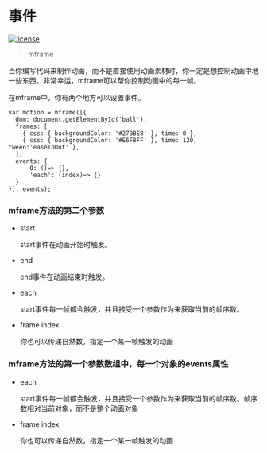 # 事件

[![license](https://img.shields.io/github/license/momentum-design/momentum-ui.svg?color=blueviolet)](https://github.com/momentum-design/momentum-ui/blob/master/charts/LICENSE)

> mframe


当你编写代码来制作动画，而不是直接使用动画素材时，你一定是想控制动画中地一些东西。非常幸运，mframe可以帮你控制动画中的每一帧。

在mframe中，你有两个地方可以设置事件。

```
var motion = mframe([{
  dom: document.getElementById('ball'),
  frames: [
    { css: { backgroundColor: '#279BE8' }, time: 0 },
    { css: { backgroundColor: '#E6F8FF' }, time: 120, tween:'easeInOut' },
  ],
  events: {
      0: ()=> {},
      'each': (index)=> {}
  }
}], events);
```

### mframe方法的第二个参数

+ start

    start事件在动画开始时触发。

+ end

    end事件在动画结束时触发。

+ each

    start事件每一帧都会触发，并且接受一个参数作为来获取当前的帧序数。

+ frame index

    你也可以传递自然数，指定一个某一帧触发的动画

### mframe方法的第一个参数数组中，每一个对象的events属性

+ each

    start事件每一帧都会触发，并且接受一个参数作为来获取当前的帧序数。帧序数相对当前对象，而不是整个动画对象

+ frame index

    你也可以传递自然数，指定一个某一帧触发的动画

